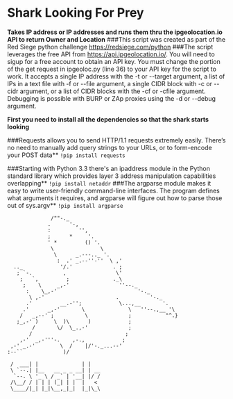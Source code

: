 # Shark Looking For Prey


**Takes IP address or IP addresses and runs them thru the ipgeolocation.io API to return Owner and Location**
###This script was created as part of the Red Siege python challenge https://redsiege.com/python
###The script leverages the free API from https://api.ipgeolocation.io/. You will need to sigup for a free account to obtain an API key. You must change the portion of the get request in ipgeoloc.py (line 36) to your API key for the script to work. It accepts a single IP address with the -t or --target argument, a list of IPs in a text file with -f or --file argument, a single CIDR block with -c or --cidr argument, or a list of CIDR blocks with the -cf or -cfile argument. Debugging is possible with BURP or ZAp proxies using the -d or --debug argument.




**First you need to install all the dependencies so that the shark starts looking**

###Requests allows you to send HTTP/1.1 requests extremely easily. There’s no need to manually add query strings to your URLs, or to form-encode your POST data**
```!pip install requests```

###Starting with Python 3.3 there's an ipaddress module in the Python standard library which provides layer 3 address manipulation capabilities overlapping**
```!pip install netaddr```
###The argparse module makes it easy to write user-friendly command-line interfaces. The program defines what arguments it requires, and argparse will figure out how to parse those out of sys.argv**
```!pip install argparse```

```
              /""-._
             .      '-,
             :         '',
             ;      *     '.
             ' *         () '.
              \               \
               \      _.---.._ '.
                :  .' _.--''-''  \ ,'
  .._            '/.'             . ;
   ; `-.          ,                \'
    ;   `,         ;              ._\
     ;    \     _,-'                ''--._
      :    \_,-'                          '-._
       \ ,-'                       .          '-._
      .'         __.-'';            \...,__       '.
     .'      _,-'       \              \   ''--.,__ '\
    /   _,--' ;          \             ;           "^.}
   ;_,-' )     \  )\      )            ;
        /       \/  \_.,-'             ;
       /                              ;
    ,-'  _,-'''-.    ,-.,            ;
 ,-' _.-'        \  /    |/'-._...--'
:--``             )/

 /  ___| |              | |
 \ `--.| |__   __ _ _ __| | __
  `--. \ '_ \ / _` | '__| |/ /
 /\__/ / | | | (_| | |  |   <
 \____/|_| |_|\__,_|_|  |_|\_\


```
